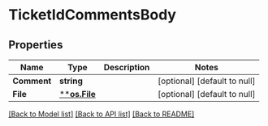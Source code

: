 # TicketIdCommentsBody

## Properties
Name | Type | Description | Notes
------------ | ------------- | ------------- | -------------
**Comment** | **string** |  | [optional] [default to null]
**File** | [****os.File**](*os.File.md) |  | [optional] [default to null]

[[Back to Model list]](../README.md#documentation-for-models) [[Back to API list]](../README.md#documentation-for-api-endpoints) [[Back to README]](../README.md)


